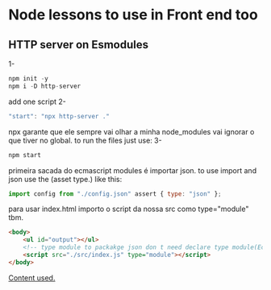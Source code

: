 # Node lessons to use in Front end too

## HTTP server on Esmodules

1-

```js
npm init -y
npm i -D http-server
```

add one script
2-

```js
"start": "npx http-server ."
```

npx garante que ele sempre vai olhar a minha node_modules vai ignorar o que tiver no global. to run the files just use:
3-

```js
npm start
```

primeira sacada do ecmascript modules é importar json. to use import and json use the (asset type.) like this:

```js
import config from "./config.json" assert { type: "json" };
```

para usar index.html importo o script da nossa src como type="module" tbm.

```html
<body>
    <ul id="output"></ul>
    <!-- type module to packakge json don t need declare type module(Ecmascript modules) -->
    <script src="./src/index.js" type="module"></script>
</body>
```

<a href="https://www.youtube.com/watch?v=n0lNNu2qMcU&list=PLVQmnJOxIUz-qaHVVuEUHCfC6ZYJeExg_&index=2&t=1333s&ab_channel=ErickWendel">Content used. </a>
